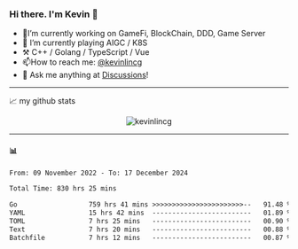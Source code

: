 ### Hi there. I'm Kevin 👋

- 🔭I’m currently working on GameFi, BlockChain, DDD, Game Server
- 🌱 I’m currently playing AIGC / K8S
-   :hammer_and_pick: C++ / Golang / TypeScript / Vue
- 📫How to reach me: [@kevinlincg](https://twitter.com/kevinlincg) 
-   :thought_balloon: Ask me anything at [Discussions](https://github.com/kevinlincg/kevinlincg/issues/new)!

---

📈 my github stats

<p align="center"> <img src="https://github-readme-stats-ouuan.vercel.app/api?username=kevinlincg&theme=dark&show_icons=true&count_private=true" alt="kevinlincg" />

---

#### :bar_chart: 

<!--START_SECTION:waka-->

```txt
From: 09 November 2022 - To: 17 December 2024

Total Time: 830 hrs 25 mins

Go                  759 hrs 41 mins >>>>>>>>>>>>>>>>>>>>>>>--   91.48 %
YAML                15 hrs 42 mins  -------------------------   01.89 %
TOML                7 hrs 25 mins   -------------------------   00.90 %
Text                7 hrs 20 mins   -------------------------   00.88 %
Batchfile           7 hrs 12 mins   -------------------------   00.87 %
```

<!--END_SECTION:waka-->
